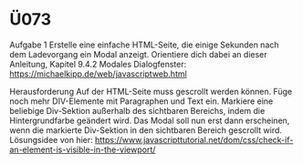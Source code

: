 # Ü073

Aufgabe 1
Erstelle eine einfache HTML-Seite, die einige Sekunden nach dem Ladevorgang ein Modal anzeigt. Orientiere dich dabei an dieser Anleitung, Kapitel 9.4.2 Modales Dialogfenster: https://michaelkipp.de/web/javascriptweb.html

Herausforderung
Auf der HTML-Seite muss gescrollt werden können. Füge noch mehr DIV-Elemente mit Paragraphen und Text ein. Markiere eine beliebige Div-Sektion außerhalb des sichtbaren Bereichs, indem die Hintergrundfarbe geändert wird. 
Das Modal soll nun erst dann erscheinen, wenn die markierte Div-Sektion in den sichtbaren Bereich gescrollt wird. 
Lösungsidee von hier: https://www.javascripttutorial.net/dom/css/check-if-an-element-is-visible-in-the-viewport/
